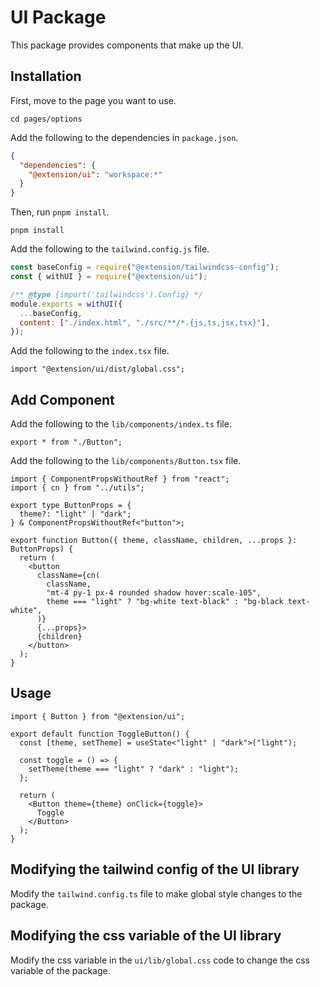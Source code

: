 # UI Package

This package provides components that make up the UI.

## Installation

First, move to the page you want to use.

```shell
cd pages/options
```

Add the following to the dependencies in `package.json`.

```json
{
  "dependencies": {
    "@extension/ui": "workspace:*"
  }
}
```

Then, run `pnpm install`.

```shell
pnpm install
```

Add the following to the `tailwind.config.js` file.

```js
const baseConfig = require("@extension/tailwindcss-config");
const { withUI } = require("@extension/ui");

/** @type {import('tailwindcss').Config} */
module.exports = withUI({
  ...baseConfig,
  content: ["./index.html", "./src/**/*.{js,ts,jsx,tsx}"],
});
```

Add the following to the `index.tsx` file.

```tsx
import "@extension/ui/dist/global.css";
```

## Add Component

Add the following to the `lib/components/index.ts` file.

```tsx
export * from "./Button";
```

Add the following to the `lib/components/Button.tsx` file.

```tsx
import { ComponentPropsWithoutRef } from "react";
import { cn } from "../utils";

export type ButtonProps = {
  theme?: "light" | "dark";
} & ComponentPropsWithoutRef<"button">;

export function Button({ theme, className, children, ...props }: ButtonProps) {
  return (
    <button
      className={cn(
        className,
        "mt-4 py-1 px-4 rounded shadow hover:scale-105",
        theme === "light" ? "bg-white text-black" : "bg-black text-white",
      )}
      {...props}>
      {children}
    </button>
  );
}
```

## Usage

```tsx
import { Button } from "@extension/ui";

export default function ToggleButton() {
  const [theme, setTheme] = useState<"light" | "dark">("light");

  const toggle = () => {
    setTheme(theme === "light" ? "dark" : "light");
  };

  return (
    <Button theme={theme} onClick={toggle}>
      Toggle
    </Button>
  );
}
```

## Modifying the tailwind config of the UI library

Modify the `tailwind.config.ts` file to make global style changes to the package.

## Modifying the css variable of the UI library

Modify the css variable in the `ui/lib/global.css` code to change the css variable of the package.
